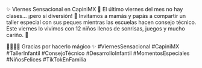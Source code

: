 ✨ Viernes Sensacional en CapiniMX 💙
El último viernes del mes no hay clases… ¡pero sí diversión! 🧸
Invitamos a mamás y papás a compartir un taller especial con sus peques mientras las escuelas hacen consejo técnico.
Este viernes lo vivimos con 12 niños llenos de sonrisas, juegos y mucho cariño. 🥰

👩‍👦👨‍👧 Gracias por hacerlo mágico ✨
#ViernesSensacional #CapiniMX #TallerInfantil #ConsejoTécnico #DesarrolloInfantil #MomentosEspeciales #NiñosFelices #TikTokEnFamilia
